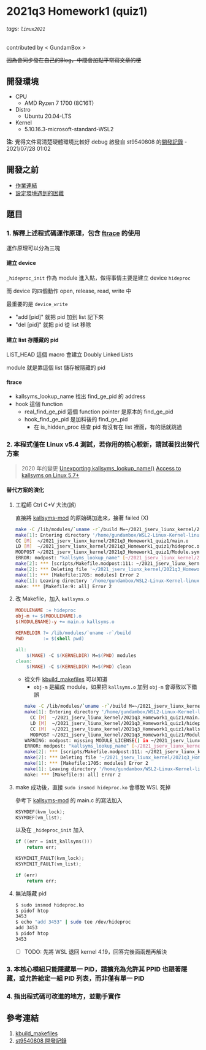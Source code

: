# 2021q3 Homework1 (quiz1)
###### tags: `linux2021`
contributed by < GundamBox >

~~因為會同步發在自己的Blog，中間會加點平常寫文章的梗~~

## 開發環境 ##

- CPU
    - AMD Ryzen 7 1700 (8C16T)
- Distro
    - Ubuntu 20.04-LTS
- Kernel
    - 5.10.16.3-microsoft-standard-WSL2

**注**: 
覺得文件寫清楚硬體環境比較好 debug
啟發自 st9540808 的[開發記錄][st9540808 開發記錄] - 2021/07/28 01:02
    

## 開發之前 ##

- [作業連結](https://hackmd.io/@sysprog/linux2021-summer-quiz1) 
- [設定環境遇到的困難](http://gundambox.github.io/2021/07/22/Linux-header%E5%9C%A8%E5%93%AA%E8%A3%A1%EF%BC%9F%E7%B5%95%E5%B0%8D%E9%9B%A3%E4%B8%8D%E5%80%92%E4%BD%A0/)

## 題目 ##

### 1. 解釋上述程式碼運作原理，包含 [ftrace][ftrace.txt] 的使用 ###

運作原理可以分為三塊

#### 建立 device ####

`_hideproc_init` 作為 module 進入點，做得事情主要是建立 device `hideproc`

而 device 的四個動作 open, release, read, write 中

最重要的是 `device_write`

- "add [pid]" 就把 pid 加到 list 記下來
- "del [pid]" 就把 pid 從 list 移除

#### 建立 list 存隱藏的 pid ####

LIST_HEAD 這個 macro 會建立 Doubly Linked Lists

module 就是靠這個 list 儲存被隱藏的 pid

#### ftrace ####

- kallsyms_lookup_name 找出 find_ge_pid 的 address
- hook 這個 function
    - real_find_ge_pid 這個 function pointer 是原本的 find_ge_pid
    - hook_find_ge_pid 是加料後的 find_ge_pid
        - 在 is_hidden_proc 檢查 pid 有沒有在 list 裡面，有的話就跳過

### 2. 本程式僅在 Linux v5.4 測試，若你用的核心較新，請試著找出替代方案 ###
> 2020 年的變更 [Unexporting kallsyms_lookup_name()][kallsyms_lookup_name]
> [Access to kallsyms on Linux 5.7+][kallsyms-mod]

#### 替代方案的演化 ####

1. 工程師 Ctrl C+V 大法(誤)

    直接將 [kallsyms-mod][kallsyms-mod] 的原始碼加進來，接著 failed (X)

    ```bash
    make -C /lib/modules/`uname -r`/build M=~/2021_jserv_liunx_kernel/2021q3_Homework1_quiz1 modules
    make[1]: Entering directory '/home/gundambox/WSL2-Linux-Kernel-linux-msft-wsl-5.10.16.3'
    CC [M]  ~/2021_jserv_liunx_kernel/2021q3_Homework1_quiz1/main.o
    LD [M]  ~/2021_jserv_liunx_kernel/2021q3_Homework1_quiz1/hideproc.o
    MODPOST ~/2021_jserv_liunx_kernel/2021q3_Homework1_quiz1/Module.symvers
    ERROR: modpost: "kallsyms_lookup_name" [~/2021_jserv_liunx_kernel/2021q3_Homework1_quiz1/hideproc.ko] undefined!
    make[2]: *** [scripts/Makefile.modpost:111: ~/2021_jserv_liunx_kernel/2021q3_Homework1_quiz1/Module.symvers] Error 1
    make[2]: *** Deleting file '~/2021_jserv_liunx_kernel/2021q3_Homework1_quiz1/Module.symvers'
    make[1]: *** [Makefile:1705: modules] Error 2
    make[1]: Leaving directory '/home/gundambox/WSL2-Linux-Kernel-linux-msft-wsl-5.10.16.3'
    make: *** [Makefile:9: all] Error 2
    ```

2. 改 Makefile，加入 `kallsyms.o`

    ```Makefile
    MODULENAME := hideproc
    obj-m += $(MODULENAME).o
    $(MODULENAME)-y += main.o kallsyms.o

    KERNELDIR ?= /lib/modules/`uname -r`/build
    PWD       := $(shell pwd)

    all:
        $(MAKE) -C $(KERNELDIR) M=$(PWD) modules
    clean:
        $(MAKE) -C $(KERNELDIR) M=$(PWD) clean
    ```
    
    - 從文件 [kbuild_makefiles][kbuild_makefiles] 可以知道
        - `obj-m` 是編成 module，如果把 `kallsyms.o` 加到 `obj-m` 會導致以下錯誤
        ```bash
        make -C /lib/modules/`uname -r`/build M=~/2021_jserv_liunx_kernel/2021q3_Homework1_quiz1 modules
        make[1]: Entering directory '/home/gundambox/WSL2-Linux-Kernel-linux-msft-wsl-5.10.16.3'
          CC [M]  ~/2021_jserv_liunx_kernel/2021q3_Homework1_quiz1/main.o
          LD [M]  ~/2021_jserv_liunx_kernel/2021q3_Homework1_quiz1/hideproc.o
          CC [M]  ~/2021_jserv_liunx_kernel/2021q3_Homework1_quiz1/kallsyms.o
          MODPOST ~/2021_jserv_liunx_kernel/2021q3_Homework1_quiz1/Module.symvers
        WARNING: modpost: missing MODULE_LICENSE() in ~/2021_jserv_liunx_kernel/2021q3_Homework1_quiz1/kallsyms.o
        ERROR: modpost: "kallsyms_lookup_name" [~/2021_jserv_liunx_kernel/2021q3_Homework1_quiz1/hideproc.ko] undefined!
        make[2]: *** [scripts/Makefile.modpost:111: ~/2021_jserv_liunx_kernel/2021q3_Homework1_quiz1/Module.symvers] Error 1
        make[2]: *** Deleting file '~/2021_jserv_liunx_kernel/2021q3_Homework1_quiz1/Module.symvers'
        make[1]: *** [Makefile:1705: modules] Error 2
        make[1]: Leaving directory '/home/gundambox/WSL2-Linux-Kernel-linux-msft-wsl-5.10.16.3'
        make: *** [Makefile:9: all] Error 2
        ```
        
3. make 成功後，直接 `sudo insmod hideproc.ko` 會導致 WSL 死掉

    參考下 [kallsyms-mod][kallsyms-mod] 的 main.c 的寫法加入 
    ```C
    KSYMDEF(kvm_lock);
    KSYMDEF(vm_list);
    ```
    以及在 `_hideproc_init` 加入
    ```C
    if ((err = init_kallsyms()))
		return err;

	KSYMINIT_FAULT(kvm_lock);
	KSYMINIT_FAULT(vm_list);

	if (err)
		return err;
    ```

4. 無法隱藏 pid
    ```bash
    $ sudo insmod hideproc.ko 
    $ pidof htop
    3453
    $ echo "add 3453" | sudo tee /dev/hideproc 
    add 3453
    $ pidof htop
    3453
    ```
    - [ ] TODO: 先將 WSL 退回 kernel 4.19，回答完後面兩題再解決

### 3. 本核心模組只能隱藏單一 PID，請擴充為允許其 PPID 也跟著隱藏，或允許給定一組 PID 列表，而非僅有單一 PID ###
### 4. 指出程式碼可改進的地方，並動手實作 ###

## 參考連結

1. [kbuild_makefiles][kbuild_makefiles]
2. [st9540808 開發記錄][st9540808 開發記錄]

[ftrace.txt]: https://www.kernel.org/doc/Documentation/trace/ftrace.txt
[kallsyms_lookup_name]: https://lwn.net/Articles/813350/
[kallsyms-mod]: https://github.com/h33p/kallsyms-mod
[kbuild_makefiles]: https://www.kernel.org/doc/Documentation/kbuild/makefiles.txt
[st9540808 開發記錄]: https://hackmd.io/@st9540808/hideproc